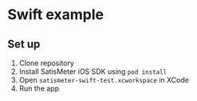 # Swift example

## Set up

1. Clone repository
2. Install SatisMeter iOS SDK using `pod install`
3. Open `satismeter-swift-test.xcworkspace` in XCode
4. Run the app
